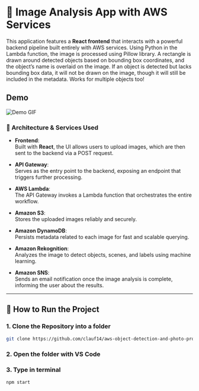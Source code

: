 # 📸 Image Analysis App with AWS Services

This application features a **React frontend** that interacts with a powerful backend pipeline built entirely with AWS services. Using Python in the Lambda function, the image is processed using Pillow library. A rectangle is drawn around detected objects based on bounding box coordinates, and the object’s name is overlaid on the image. If an object is detected but lacks bounding box data, it will not be drawn on the 
image, though it will still be included in the metadata. Works for multiple objects too!

## Demo
![Demo GIF](https://github.com/clauf14/aws-object-detection-and-photo-processing-app/raw/main/2025-05-1610-54-32-ezgif.com-video-to-gif-converter.gif)

### 🧩 Architecture & Services Used

- **Frontend**:  
  Built with **React**, the UI allows users to upload images, which are then sent to the backend via a POST request.

- **API Gateway**:  
  Serves as the entry point to the backend, exposing an endpoint that triggers further processing.

- **AWS Lambda**:  
  The API Gateway invokes a Lambda function that orchestrates the entire workflow.

- **Amazon S3**:  
  Stores the uploaded images reliably and securely.

- **Amazon DynamoDB**:  
  Persists metadata related to each image for fast and scalable querying.

- **Amazon Rekognition**:  
  Analyzes the image to detect objects, scenes, and labels using machine learning.

- **Amazon SNS**:  
  Sends an email notification once the image analysis is complete, informing the user about the results.

---

## 🚀 How to Run the Project

### 1. Clone the Repository into a folder

```bash
git clone https://github.com/clauf14/aws-object-detection-and-photo-processing-app
```

### 2. Open the folder with VS Code
### 3. Type in terminal
```bash
npm start
```
